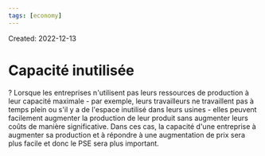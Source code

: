 ```yaml
---
tags: [economy]
---
```

Created: 2022-12-13

# Capacité inutilisée
?
Lorsque les entreprises n'utilisent pas leurs ressources de production à leur capacité maximale - par exemple, leurs travailleurs ne travaillent pas à temps plein ou s'il y a de l'espace inutilisé dans leurs usines - elles peuvent facilement augmenter la production de leur produit sans augmenter leurs coûts de manière significative. Dans ces cas, la capacité d'une entreprise à augmenter sa production et à répondre à une augmentation de prix sera plus facile et donc le PSE sera plus important.
<!--SR:!2024-03-08,104,230-->